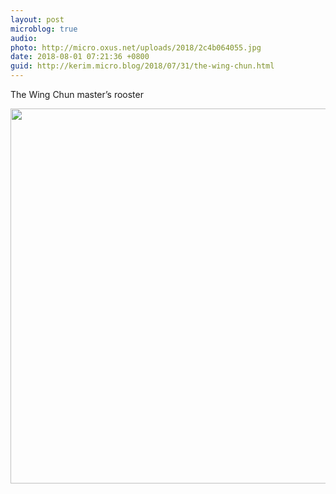 ```yaml
---
layout: post
microblog: true
audio: 
photo: http://micro.oxus.net/uploads/2018/2c4b064055.jpg
date: 2018-08-01 07:21:36 +0800
guid: http://kerim.micro.blog/2018/07/31/the-wing-chun.html
---
```

The Wing Chun master’s rooster

<img src="http://micro.oxus.net/uploads/2018/2c4b064055.jpg" width="600" height="600" />
